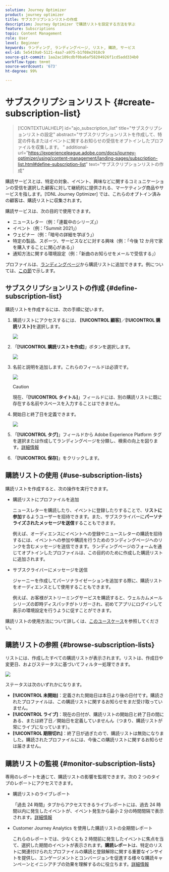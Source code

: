 ```yaml
---
solution: Journey Optimizer
product: journey optimizer
title: サブスクリプションリストの作成
description: Journey Optimizer で購読リストを設定する方法を学ぶ
feature: Subscriptions
topic: Content Management
role: User
level: Beginner
keywords: ランディング, ランディングページ, リスト, 購読, サービス
exl-id: 5e5419a0-5121-4aa7-a975-b1f08e2918c9
source-git-commit: 1aa2ac109cdbf0ba6af58204926f1cd5add334b0
workflow-type: tm+mt
source-wordcount: '673'
ht-degree: 99%

---
```


# サブスクリプションリスト {#create-subscription-list}

>[!CONTEXTUALHELP]
>id="ajo_subscription_list"
>title="サブスクリプションリストの設定"
>abstract="サブスクリプションリストを作成して、特定の件名またはイベントに関するお知らせの受信をオプトインしたプロファイルを収集します。 "
>additional-url="https://experienceleague.adobe.com/docs/journey-optimizer/using/content-management/landing-pages/subscription-list.html#define-subscription-list" text="サブスクリプションリストの作成"

購読サービスとは、特定の対象、イベント、興味などに関するコミュニケーションの受信を選択した顧客に対して継続的に提供される、マーケティング商品やサービスを指します。[!DNL Journey Optimizer] では、これらのオプトイン済みの顧客は、購読リストに収集されます。

購読サービスは、次の目的で使用できます。

* ニュースレター（例：「連載中のシリーズ」）
* イベント（例：「Summit 2021」）
* ウェビナー（例：「暗号の詳細を学ぼう」）
* 特定の製品、スポーツ、サービスなどに対する興味（例：「今後 12 か月で家を購入することに関心がある」）
* 通知方法に関する環境設定（例：「新曲のお知らせをメールで受信する」）

プロファイルは、[ランディングページ](create-lp.md)から購読リストに追加できます。例については、[この節](lp-use-cases.md#subscription-to-a-service)で示します。

## サブスクリプションリストの作成 {#define-subscription-list}

購読リストを作成するには、次の手順に従います。

1. 購読リストにアクセスするには、 **[!UICONTROL 顧客]**／**[!UICONTROL 購読リスト]**&#x200B;を選択します。

   ![](assets/lp_subscription-lists.png)

1. 「**[!UICONTROL 購読リストを作成]**」ボタンを選択します。

   ![](assets/lp_create-subscription-list.png)

1. 名前と説明を追加します。これらのフィールドは必須です。

   ![](assets/lp_subscription-list-name.png)

   >[!CAUTION]
   >
   >現在、「**[!UICONTROL タイトル]**」フィールドには、別の購読リストに既に存在する名前やスペースを入力することはできません。

1. 開始日と終了日を定義できます。

   ![](assets/lp_subscription-list-dates.png)

1. 「**[!UICONTROL タグ]**」フィールドから Adobe Experience Platform タグを選択または作成してランディングページを分類し、検索の向上を図ります。[詳細情報](../start/search-filter-categorize.md#tags)

1. 「**[!UICONTROL 保存]**」をクリックします。

## 購読リストの使用 {#use-subscription-lists}

購読リストを作成すると、次の操作を実行できます。

* 購読リストにプロファイルを追加

  ニュースレターを購読したり、イベントに登録したりすることで、**リストに参加**&#x200B;するようユーザーを招待できます。また、サブスクライバーに&#x200B;**パーソナライズされたメッセージを送信**&#x200B;することもできます。

  例えば、オーディエンスにイベントへの登録やニュースレターの購読を招待するには、イベントへの参加や購読を行うためのランディングページへのリンクを含むメッセージを送信できます。ランディングページのフォームを通じてオプトインしたプロファイルは、この目的のために作成した購読リストに追加されます。

* サブスクライバーにメッセージを送信

  ジャーニーを作成してパーソナライゼーションを追加する際に、購読リストをオーディエンスとして使用することもできます。

  例えば、お客様がストリーミングサービスを購読すると、ウェルカムメールシリーズの即時ディスパッチがトリガーされ、初めてアプリにログインして表示の環境設定を行うように促すことができます。

購読リストの使用方法について詳しくは、[このユースケース](lp-use-cases.md#subscription-to-a-service)を参照してください。


## 購読リストの参照 {#browse-subscription-lists}

リストには、作成したすべての購読リストが表示されます。リストは、作成日や変更日、およびステータスに基づいてフィルター処理できます。

![](assets/lp_subscription-filters.png)

ステータスは次のいずれかになります。

* **[!UICONTROL 未開始]**：定義された開始日は本日より後の日付です。購読されたプロファイルは、この購読リストに関するお知らせをまだ受け取っていません。
* **[!UICONTROL ライブ]**：現在の日付が、購読リストの開始日と終了日の間にある、または終了日／開始日を定義していませんん（つまり、購読リストが常にライブになっています）。
* **[!UICONTROL 期限切れ]**：終了日が過ぎたので、購読リストは無効になりました。購読されたプロファイルには、今後この購読リストに関するお知らせは届きません。


## 購読リストの監視 {#monitor-subscription-lists}

専用のレポートを通じて、購読リストの影響を監視できます。次の 2 つのタイプのレポートにアクセスできます。

* 購読リストのライブレポート

  「過去 24 時間」タブからアクセスできるライブレポートには、過去 24 時間以内に発生したイベントが、イベント発生から最小 2 分の時間間隔で表示されます。[詳細情報](../reports/subscription-report-live.md)

* Customer Journey Analytics を使用した購読リストの全期間レポート

  これらのレポートでは、少なくとも 2 時間前に発生したイベントに焦点を当て、選択した期間のイベントが表示されます。**購読レポート**&#x200B;は、特定のリストに関連付けられたプロファイルの購読と登録解除に関する重要なインサイトを提供し、エンゲージメントとコンバージョンを促進する様々な購読キャンペーンとイニシアチブの効果を理解するのに役立ちます。[詳細情報](../reports/subscription-report-global-cja.md)

